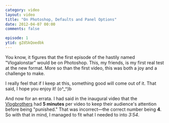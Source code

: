 ```yaml
---
category: video
layout: video
title: "On Photoshop, Defaults and Panel Options"
date: 2012-04-07 00:00
comments: false

episode: 1
ytid: gZdSkQoedbk
---
```


You know, it figures that the first episode of the hastily named "Vlogalonstar" would be on Photoshop. This, my friends, is my first real test at the new format. More so than the first video, this was both a joy and a challenge to make.

I really feel that if I keep at this, something good will come out of it. That said, I hope you enjoy it! (o^_^)b

And now for an errata. I had said in the inaugural video that the [Vlogbrothers][1] had **5 minutes** per video to keep their audience's attention before being "punished." That was incorrect—the correct number being **4**. So with that in mind, I managed to fit what I needed to into _3:54_.

[1]: http://www.youtube.com/user/vlogbrothers
